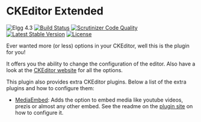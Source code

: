 CKEditor Extended
=================

![Elgg 4.3](https://img.shields.io/badge/Elgg-4.3-green.svg)
[![Build Status](https://scrutinizer-ci.com/g/ColdTrick/ckeditor_extended/badges/build.png?b=master)](https://scrutinizer-ci.com/g/ColdTrick/ckeditor_extended/build-status/master)
[![Scrutinizer Code Quality](https://scrutinizer-ci.com/g/ColdTrick/ckeditor_extended/badges/quality-score.png?b=master)](https://scrutinizer-ci.com/g/ColdTrick/ckeditor_extended/?branch=master)
[![Latest Stable Version](https://poser.pugx.org/coldtrick/ckeditor_extended/v/stable.svg)](https://packagist.org/packages/coldtrick/ckeditor_extended)
[![License](https://poser.pugx.org/coldtrick/ckeditor_extended/license.svg)](https://packagist.org/packages/coldtrick/ckeditor_extended)

Ever wanted more (or less) options in your CKEditor, well this is the plugin for you!

It offers you the ability to change the configuration of the editor. Also have a look at 
the [CKEditor website][ckeditor] for all the options.

This plugin also provides extra CKEditor plugins. Below a list of the extra plugins and how to configure them:

 * [MediaEmbed][media_embed]: Adds the option to embed media like youtube videos, prezis or almost any other embed. See the readme on the [plugin site][media_embed] on how to configure it.

[ckeditor]: http://docs.ckeditor.com/#!/api/CKEDITOR.config
[media_embed]: https://github.com/frozeman/MediaEmbed